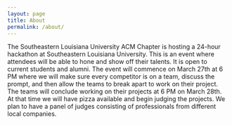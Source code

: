 ```yaml
---
layout: page
title: About
permalink: /about/
---
```


The Southeastern Louisiana University ACM Chapter is hosting a 24-hour hackathon at Southeastern Louisiana University. This is an event where attendees will be able to hone and show off their talents. It is open to current students and alumni. The event will commence on March 27th at 6 PM where we will make sure every competitor is on a team, discuss the prompt, and then allow the teams to break apart to work on their project. The teams will conclude working on their projects at 6 PM on March 28th. At that time we will have pizza available and begin judging the projects. We plan to have a panel of judges consisting of professionals from different local companies.
